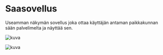 # Saasovellus

Useamman näkymän sovellus joka ottaa käyttäjän antaman paikkakunnan sään palvelimelta ja näyttää sen.

![kuva](https://user-images.githubusercontent.com/89644326/170046714-1c281868-a05d-411c-9d84-63a867a922bd.png)

![kuva](https://user-images.githubusercontent.com/89644326/170046767-8452e537-d4fd-4b6a-a95f-112690c73ccf.png)
